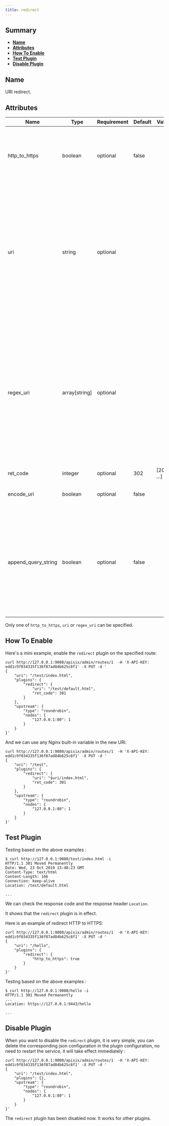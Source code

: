 ```yaml
---
title: redirect
---
```


<!--
#
# Licensed to the Apache Software Foundation (ASF) under one or more
# contributor license agreements.  See the NOTICE file distributed with
# this work for additional information regarding copyright ownership.
# The ASF licenses this file to You under the Apache License, Version 2.0
# (the "License"); you may not use this file except in compliance with
# the License.  You may obtain a copy of the License at
#
#     http://www.apache.org/licenses/LICENSE-2.0
#
# Unless required by applicable law or agreed to in writing, software
# distributed under the License is distributed on an "AS IS" BASIS,
# WITHOUT WARRANTIES OR CONDITIONS OF ANY KIND, either express or implied.
# See the License for the specific language governing permissions and
# limitations under the License.
#
-->

## Summary

- [**Name**](#name)
- [**Attributes**](#attributes)
- [**How To Enable**](#how-to-enable)
- [**Test Plugin**](#test-plugin)
- [**Disable Plugin**](#disable-plugin)

## Name

URI redirect.

## Attributes

| Name          | Type    | Requirement | Default | Valid | Description                                                                                                                                                                                                                                                                                                                                                                                                                        |
| ------------- | ------- | ----------- | ------- | ----- | ---------------------------------------------------------------------------------------------------------------------------------------------------------------------------------------------------------------------------------------------------------------------------------------------------------------------------------------------------------------------------------------------------------------------------------- |
| http_to_https | boolean | optional    | false   |       | When it is set to `true` and the request is HTTP, will be automatically redirected to HTTPS with 301 response code, and the URI will keep the same as client request.                                                                                                                                                                                                                                                              |
| uri           | string  | optional    |         |       | New URL which can contain Nginx variable, eg: `/test/index.html`, `$uri/index.html`. You can refer to variables in a way similar to `${xxx}` to avoid ambiguity, eg: `${uri}foo/index.html`. If you just need the original `$` character, add `\` in front of it, like this one: `/\$foo/index.html`. If you refer to a variable name that does not exist, this will not produce an error, and it will be used as an empty string. |
| regex_uri | array[string] | optional    |         |                   | Use regular expression to match URL from client, when the match is successful, the URL template will be redirected to. If the match is not successful, the URL from the client will be forwarded to the upstream. Only one of `uri` and `regex_uri` can be exist. For example: [" ^/iresty/(.*)/(.*)/(.*)", "/$1-$2-$3"], the first element represents the matching regular expression and the second element represents the URL template that is redirected to. |
| ret_code      | integer | optional    | 302     |  [200, ...]     | Response code                                                                                                                                                                                                                                                                                                                                                                                                                      |
| encode_uri    | boolean | optional    | false   |       | When set to `true` the uri in `Location` header will be encoded  as per [RFC3986](https://datatracker.ietf.org/doc/html/rfc3986) |
| append_query_string    | boolean | optional    | false   |       | When set to `true`, add the query string from the original request to the location header. If the configured `uri` / `regex_uri` already contains a query string, the query string from request will be appended to that after an `&`. Caution: don't use this if you've already handled the query string, e.g. with nginx variable $request_uri, to avoid duplicates. |

Only one of `http_to_https`, `uri` or `regex_uri` can be specified.

## How To Enable

Here's a mini example, enable the `redirect` plugin on the specified route:

```shell
curl http://127.0.0.1:9080/apisix/admin/routes/1  -H 'X-API-KEY: edd1c9f034335f136f87ad84b625c8f1' -X PUT -d '
{
    "uri": "/test/index.html",
    "plugins": {
        "redirect": {
            "uri": "/test/default.html",
            "ret_code": 301
        }
    },
    "upstream": {
        "type": "roundrobin",
        "nodes": {
            "127.0.0.1:80": 1
        }
    }
}'
```

And we can use any Nginx built-in variable in the new URI.

```shell
curl http://127.0.0.1:9080/apisix/admin/routes/1  -H 'X-API-KEY: edd1c9f034335f136f87ad84b625c8f1' -X PUT -d '
{
    "uri": "/test",
    "plugins": {
        "redirect": {
            "uri": "$uri/index.html",
            "ret_code": 301
        }
    },
    "upstream": {
        "type": "roundrobin",
        "nodes": {
            "127.0.0.1:80": 1
        }
    }
}'
```

## Test Plugin

Testing based on the above examples :

```shell
$ curl http://127.0.0.1:9080/test/index.html -i
HTTP/1.1 301 Moved Permanently
Date: Wed, 23 Oct 2019 13:48:23 GMT
Content-Type: text/html
Content-Length: 166
Connection: keep-alive
Location: /test/default.html

...
```

We can check the response code and the response header `Location`.

It shows that the `redirect` plugin is in effect.

 Here is an example of redirect HTTP to HTTPS:

```shell
curl http://127.0.0.1:9080/apisix/admin/routes/1  -H 'X-API-KEY: edd1c9f034335f136f87ad84b625c8f1' -X PUT -d '
{
    "uri": "/hello",
    "plugins": {
        "redirect": {
            "http_to_https": true
        }
    }
}'
```

Testing based on the above examples :

```shell
$ curl http://127.0.0.1:9080/hello -i
HTTP/1.1 301 Moved Permanently
...
Location: https://127.0.0.1:9443/hello

...
```

## Disable Plugin

When you want to disable the `redirect` plugin, it is very simple,
 you can delete the corresponding json configuration in the plugin configuration,
  no need to restart the service, it will take effect immediately :

```shell
curl http://127.0.0.1:9080/apisix/admin/routes/1  -H 'X-API-KEY: edd1c9f034335f136f87ad84b625c8f1' -X PUT -d '
{
    "uri": "/test/index.html",
    "plugins": {},
    "upstream": {
        "type": "roundrobin",
        "nodes": {
            "127.0.0.1:80": 1
        }
    }
}'
```

The `redirect` plugin has been disabled now. It works for other plugins.
